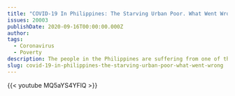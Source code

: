 ```yaml
---
title: "COVID-19 In Philippines: The Starving Urban Poor. What Went Wrong? | Insight | Poverty In Asia"
issues: 20003
publishDate: 2020-09-16T00:00:00.000Z
author: 
tags:
  - Coronavirus
  - Poverty
description: The people in the Philippines are suffering from one of the toughest and longest lockdowns in the world. As the government struggles to deal with the spread of the COVID-19 outbreak, the ultra-strict quarantine and social distancing measures which have now stretched to more than half a year, have left the economy on its knees. The move has also left millions of people jobless and hungry. The dire situation has now pushed millions of people to the brink of starvation. Why did the pandemic hit the poorest of poor so hard? With the Philippine economy slipping into its worst recession in decades, can the poor pull themselves out from the crushing poverty? Will their cries for help be heard?
slug: covid-19-in-philippines-the-starving-urban-poor-what-went-wrong
---
```


{{< youtube MQ5aYS4YFlQ >}}